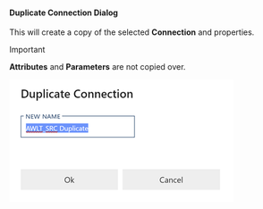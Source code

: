 #### Duplicate Connection Dialog

This will create a copy of the selected **Connection** and properties.

> [!IMPORTANT]
> **Attributes** and **Parameters** are not copied over.

![Duplicate Table Dialog - mtb-20-image](images/bimlflex-app-dialog-duplicate-connection.png "Duplicate Table Dialog")
